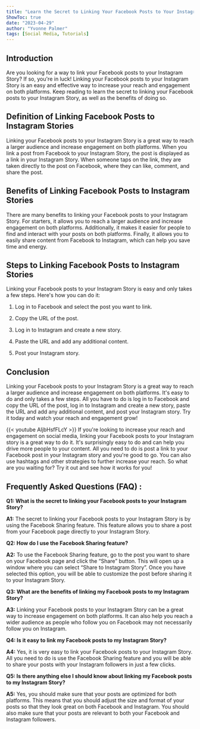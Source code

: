 ```yaml
---
title: "Learn the Secret to Linking Your Facebook Posts to Your Instagram Story - You Won't Believe How Easy It Is!"
ShowToc: true 
date: "2023-04-29"
author: "Yvonne Palmer" 
tags: [Social Media, Tutorials]
---
```

## Introduction

Are you looking for a way to link your Facebook posts to your Instagram Story? If so, you're in luck! Linking your Facebook posts to your Instagram Story is an easy and effective way to increase your reach and engagement on both platforms. Keep reading to learn the secret to linking your Facebook posts to your Instagram Story, as well as the benefits of doing so. 

## Definition of Linking Facebook Posts to Instagram Stories

Linking your Facebook posts to your Instagram Story is a great way to reach a larger audience and increase engagement on both platforms. When you link a post from Facebook to your Instagram Story, the post is displayed as a link in your Instagram Story. When someone taps on the link, they are taken directly to the post on Facebook, where they can like, comment, and share the post. 

## Benefits of Linking Facebook Posts to Instagram Stories

There are many benefits to linking your Facebook posts to your Instagram Story. For starters, it allows you to reach a larger audience and increase engagement on both platforms. Additionally, it makes it easier for people to find and interact with your posts on both platforms. Finally, it allows you to easily share content from Facebook to Instagram, which can help you save time and energy. 

## Steps to Linking Facebook Posts to Instagram Stories

Linking your Facebook posts to your Instagram Story is easy and only takes a few steps. Here's how you can do it: 

1. Log in to Facebook and select the post you want to link. 

2. Copy the URL of the post. 

3. Log in to Instagram and create a new story. 

4. Paste the URL and add any additional content. 

5. Post your Instagram story. 

## Conclusion

Linking your Facebook posts to your Instagram Story is a great way to reach a larger audience and increase engagement on both platforms. It's easy to do and only takes a few steps. All you have to do is log in to Facebook and copy the URL of the post, log in to Instagram and create a new story, paste the URL and add any additional content, and post your Instagram story. Try it today and watch your reach and engagement grow!

{{< youtube AIjbHsfFLcY >}} 
If you're looking to increase your reach and engagement on social media, linking your Facebook posts to your Instagram story is a great way to do it. It's surprisingly easy to do and can help you drive more people to your content. All you need to do is post a link to your Facebook post in your Instagram story and you're good to go. You can also use hashtags and other strategies to further increase your reach. So what are you waiting for? Try it out and see how it works for you!

## Frequently Asked Questions (FAQ) :
**Q1: What is the secret to linking your Facebook posts to your Instagram Story?**

**A1:** The secret to linking your Facebook posts to your Instagram Story is by using the Facebook Sharing feature. This feature allows you to share a post from your Facebook page directly to your Instagram Story. 

**Q2: How do I use the Facebook Sharing feature?**

**A2:** To use the Facebook Sharing feature, go to the post you want to share on your Facebook page and click the “Share” button. This will open up a window where you can select “Share to Instagram Story”. Once you have selected this option, you will be able to customize the post before sharing it to your Instagram Story. 

**Q3: What are the benefits of linking my Facebook posts to my Instagram Story?**

**A3:** Linking your Facebook posts to your Instagram Story can be a great way to increase engagement on both platforms. It can also help you reach a wider audience as people who follow you on Facebook may not necessarily follow you on Instagram. 

**Q4: Is it easy to link my Facebook posts to my Instagram Story?**

**A4:** Yes, it is very easy to link your Facebook posts to your Instagram Story. All you need to do is use the Facebook Sharing feature and you will be able to share your posts with your Instagram followers in just a few clicks. 

**Q5: Is there anything else I should know about linking my Facebook posts to my Instagram Story?**

**A5:** Yes, you should make sure that your posts are optimized for both platforms. This means that you should adjust the size and format of your posts so that they look great on both Facebook and Instagram. You should also make sure that your posts are relevant to both your Facebook and Instagram followers.


